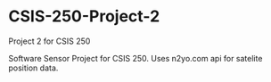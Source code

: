 # CSIS-250-Project-2
Project 2 for CSIS 250

Software Sensor Project for CSIS 250. Uses n2yo.com api for satelite position data.
